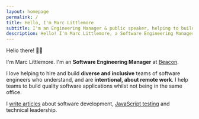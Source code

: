 ```yaml
---
layout: homepage
permalink: /
title: Hello, I'm Marc Littlemore
subtitle: I'm an Engineering Manager & public speaker, helping to build inclusive teams
description: Hello! I'm Marc Littlemore, a Software Engineering Manager who writes about software development and technical leadership.
---
```


Hello there! 👋🏻

I'm Marc Littlemore. I'm an **Software Engineering Manager** at [Beacon](https://beacon.com).

I love helping to hire and build **diverse and inclusive** teams of software engineers who understand, and are **intentional, about remote work**. I help teams to build quality software applications whilst not being in the same office.

I [write articles](/articles/) about software development, [JavaScript testing](/javascript-testing/) and technical leadership.
